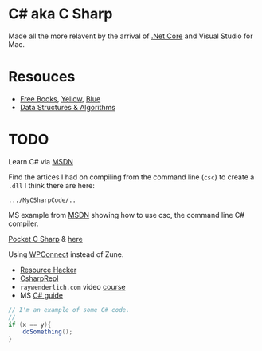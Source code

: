 # C# aka C Sharp

Made all the more relavent by the arrival of [.Net Core](./netcore) and Visual Studio for Mac.

# Resouces

* [Free Books](http://www.readwriteweb.com/hack/2011/05/free-e-books-on-c.php), [Yellow](http://www.csharpcourse.com/), [Blue](http://www.csharpcourse.com/)
* [Data Structures & Algorithms](http://www.brpreiss.com/books/opus6/)

# TODO

Learn C# via [MSDN](http://msdn.microsoft.com/en-us/vstudio/hh341490)

Find the artices I had on compiling from the command line (`csc`) to create a `.dll`
I think there are here:

	.../MyCSharpCode/..

MS example from [MSDN](http://msdn.microsoft.com/en-us/library/ms379563.aspx)
showing how to use csc, the command line C# compiler.

[Pocket C Sharp](http://pocketgcc.sourceforge.net/pcsharp/) & [here](http://infinitepockets.com/)

Using [WPConnect](http://msdn.microsoft.com/en-gb/library/gg180729(v=VS.92).aspx) instead of Zune.

* [Resource Hacker](http://www.codeproject.com/Articles/341383/A-Resource-Hacker-in-Csharp-NET)
* [CsharpRepl](http://www.mono-project.com/CsharpRepl)
* `raywenderlich.com` video [course](https://videos.raywenderlich.com/courses/beginning-c/lessons/1)
* MS [C# guide](https://docs.microsoft.com/en-us/dotnet/articles/csharp/index)


```csharp
// I'm an example of some C# code.
//
if (x == y){
	doSomething();
}
```